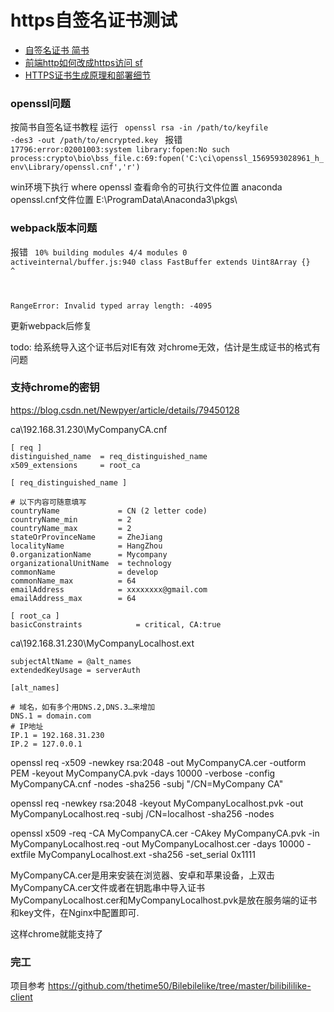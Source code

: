# https自签名证书测试
- [自签名证书 简书](https://www.jianshu.com/p/81dbcde4fd7c)
- [前端http如何改成https访问 sf](https://segmentfault.com/q/1010000016887069#answer-1020000021939448)
- [HTTPS证书生成原理和部署细节](https://www.cnblogs.com/liyulong1982/p/6106129.html)

### openssl问题
按简书自签名证书教程
运行 
<code>
openssl rsa -in /path/to/keyfile -des3 -out /path/to/encrypted.key
</code> 
报错
<code>
17796:error:02001003:system library:fopen:No such process:crypto\bio\bss_file.c:69:fopen('C:\ci\openssl_1569593028961\_h_env\Library/openssl.cnf','r')
</code>

win环境下执行 where openssl 查看命令的可执行文件位置
anaconda openssl.cnf文件位置
E:\ProgramData\Anaconda3\pkgs\

### webpack版本问题
报错
<code>
10% building modules 4/4 modules 0 activeinternal/buffer.js:940
class FastBuffer extends Uint8Array {}
^

RangeError: Invalid typed array length: -4095
</code>

更新webpack后修复

todo: 给系统导入这个证书后对IE有效 对chrome无效，估计是生成证书的格式有问题

### 支持chrome的密钥
https://blog.csdn.net/Newpyer/article/details/79450128

ca\192.168.31.230\MyCompanyCA.cnf
```
[ req ]
distinguished_name  = req_distinguished_name
x509_extensions     = root_ca

[ req_distinguished_name ]

# 以下内容可随意填写
countryName             = CN (2 letter code)
countryName_min         = 2
countryName_max         = 2
stateOrProvinceName     = ZheJiang
localityName            = HangZhou
0.organizationName      = Mycompany
organizationalUnitName  = technology 
commonName              = develop 
commonName_max          = 64
emailAddress            = xxxxxxxx@gmail.com 
emailAddress_max        = 64

[ root_ca ]
basicConstraints            = critical, CA:true
```

ca\192.168.31.230\MyCompanyLocalhost.ext
```
subjectAltName = @alt_names
extendedKeyUsage = serverAuth

[alt_names]

# 域名，如有多个用DNS.2,DNS.3…来增加
DNS.1 = domain.com 
# IP地址
IP.1 = 192.168.31.230
IP.2 = 127.0.0.1
```

openssl req -x509 -newkey rsa:2048 -out MyCompanyCA.cer -outform PEM -keyout MyCompanyCA.pvk -days 10000 -verbose -config MyCompanyCA.cnf -nodes -sha256 -subj "/CN=MyCompany CA"

openssl req -newkey rsa:2048 -keyout MyCompanyLocalhost.pvk -out MyCompanyLocalhost.req -subj /CN=localhost -sha256 -nodes

openssl x509 -req -CA MyCompanyCA.cer -CAkey MyCompanyCA.pvk -in MyCompanyLocalhost.req -out MyCompanyLocalhost.cer -days 10000 -extfile MyCompanyLocalhost.ext -sha256 -set_serial 0x1111



MyCompanyCA.cer是用来安装在浏览器、安卓和苹果设备，上双击MyCompanyCA.cer文件或者在钥匙串中导入证书  
MyCompanyLocalhost.cer和MyCompanyLocalhost.pvk是放在服务端的证书和key文件，在Nginx中配置即可.

这样chrome就能支持了

### 完工
项目参考 https://github.com/thetime50/Bilebilelike/tree/master/bilibililike-client  
